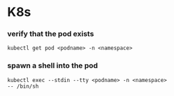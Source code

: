 # K8s

### verify that the pod exists

<code>kubectl get pod \<podname\> -n \<namespace\></code>

### spawn a shell into the pod

<code>kubectl exec --stdin --tty \<podname> -n \<namespace\> -- /bin/sh</code>


